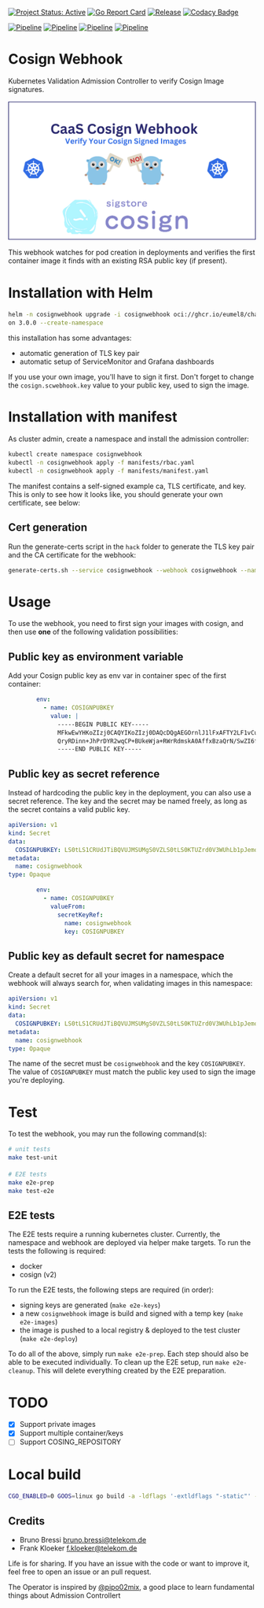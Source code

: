[![Project Status: Active](https://www.repostatus.org/badges/latest/active.svg)](https://www.repostatus.org/#active)
[![Go Report Card](https://goreportcard.com/badge/github.com/eumel8/cosignwebhook)](https://goreportcard.com/report/github.com/eumel8/cosignwebhook)
[![Release](https://img.shields.io/github/v/release/eumel8/cosignwebhook?display_name=tag)](https://github.com/eumel8/cosignwebhook/releases)
[![Codacy Badge](https://app.codacy.com/project/badge/Grade/78288de2f8eb403fa8249293b2155dca)](https://app.codacy.com/gh/eumel8/cosignwebhook/dashboard?utm_source=gh&utm_medium=referral&utm_content=&utm_campaign=Badge_grade)

[![Pipeline](https://github.com/eumel8/cosignwebhook/actions/workflows/gotest.yaml/badge.svg)](https://github.com/eumel8/cosignwebhook/actions/workflows/gotest.yaml)
[![Pipeline](https://github.com/eumel8/cosignwebhook/actions/workflows/end2end.yaml/badge.svg)](https://github.com/eumel8/cosignwebhook/actions/workflows/end2end.yaml)
[![Pipeline](https://github.com/eumel8/cosignwebhook/actions/workflows/build.yaml/badge.svg)]([https://github.com/eumel8/cosignwebhook/actions/workflows/build.yaml)
[![Pipeline](https://github.com/eumel8/cosignwebhook/actions/workflows/trivy.yaml/badge.svg)]([https://github.com/eumel8/cosignwebhook/actions/workflows/trivy.yaml)

# Cosign Webhook

Kubernetes Validation Admission Controller to verify Cosign Image signatures.

<img src="cosignwebhook.png" alt="cosignwebhook" width="680"/>

This webhook watches for pod creation in deployments and verifies the first container image it finds with an existing
RSA public key (if present).

# Installation with Helm

```bash
helm -n cosignwebhook upgrade -i cosignwebhook oci://ghcr.io/eumel8/charts/cosignwebhook --versi
on 3.0.0 --create-namespace
```

this installation has some advantages:

* automatic generation of TLS key pair
* automatic setup of ServiceMonitor and Grafana dashboards

If you use your own image, you'll have to sign it first. Don't forget to change the `cosign.scwebhook.key` value to your
public key, used to sign the image.

# Installation with manifest

As cluster admin, create a namespace and install the admission controller:

```bash
kubectl create namespace cosignwebhook
kubectl -n cosignwebhook apply -f manifests/rbac.yaml
kubectl -n cosignwebhook apply -f manifests/manifest.yaml
```

The manifest contains a self-signed example ca, TLS certificate, and key. This is only to see how it looks like, you should generate your own certificate, see below:

## Cert generation

Run the generate-certs script in the `hack` folder to generate the TLS key pair and the CA certificate for the webhook:

```bash
generate-certs.sh --service cosignwebhook --webhook cosignwebhook --namespace cosignwebhook --secret cosignwebhook
```

# Usage

To use the webhook, you need to first sign your images with cosign, and then use **one** of the following validation
possibilities:

## Public key as environment variable

Add your Cosign public key as env var in container spec of the first container:

```yaml
        env:
          - name: COSIGNPUBKEY
            value: |
              -----BEGIN PUBLIC KEY-----
              MFkwEwYHKoZIzj0CAQYIKoZIzj0DAQcDQgAEGOrnlJ1lFxAFTY2LF1vCuVHNZr9H
              QryRDinn+JhPrDYR2wqCP+BUkeWja+RWrRdmskA0AffxBzaQrN/SwZI6fA==
              -----END PUBLIC KEY-----
```

## Public key as secret reference

Instead of hardcoding the public key in the deployment, you can also use a secret reference. The key and the secret may
be named freely, as long as the secret contains a valid public key.

```yaml
apiVersion: v1
kind: Secret
data:
  COSIGNPUBKEY: LS0tLS1CRUdJTiBQVUJMSUMgS0VZLS0tLS0KTUZrd0V3WUhLb1pJemowQ0FRWUlLb1pJemowREFRY0RRZ0FFS1BhWUhnZEVEQ3ltcGx5emlIdkJ5UjNxRkhZdgppaWxlMCtFMEtzVzFqWkhJa1p4UWN3aGsySjNqSm5VdTdmcjcrd05DeENkVEdYQmhBSTJveE1LbWx3PT0KLS0tLS1FTkQgUFVCTElDIEtFWS0tLS0t
metadata:
  name: cosignwebhook
type: Opaque
```

```yaml
        env:
          - name: COSIGNPUBKEY
            valueFrom:
              secretKeyRef:
                name: cosignwebhook
                key: COSIGNPUBKEY
```

## Public key as default secret for namespace

Create a default secret for all your images in a namespace, which the webhook will always search for, when validating
images in this namespace:

```yaml
apiVersion: v1
kind: Secret
data:
  COSIGNPUBKEY: LS0tLS1CRUdJTiBQVUJMSUMgS0VZLS0tLS0KTUZrd0V3WUhLb1pJemowQ0FRWUlLb1pJemowREFRY0RRZ0FFS1BhWUhnZEVEQ3ltcGx5emlIdkJ5UjNxRkhZdgppaWxlMCtFMEtzVzFqWkhJa1p4UWN3aGsySjNqSm5VdTdmcjcrd05DeENkVEdYQmhBSTJveE1LbWx3PT0KLS0tLS1FTkQgUFVCTElDIEtFWS0tLS0t
metadata:
  name: cosignwebhook
type: Opaque
```

The name of the secret must be `cosignwebhook` and the key `COSIGNPUBKEY`. The value of `COSIGNPUBKEY` must match the
public key used to sign the image you're deploying.

# Test

To test the webhook, you may run the following command(s):

```bash
# unit tests
make test-unit

# E2E tests
make e2e-prep
make test-e2e
```

## E2E tests

The E2E tests require a running kubernetes cluster. Currently, the namespace and webhook are deployed via helper make
targets. To run the tests the following is required:

- docker
- cosign (v2)

To run the E2E tests, the following steps are required (in order):

- signing keys are generated (`make e2e-keys`)
- a new `cosignwebhook` image is build and signed with a temp key (`make e2e-images`)
- the image is pushed to a local registry & deployed to the test cluster (`make e2e-deploy`)

To do all of the above, simply run `make e2e-prep`. Each step should also be able to be executed individually. To clean
up the E2E setup, run `make e2e-cleanup`. This will delete everything created by the E2E preparation.

# TODO

* [x] Support private images
* [x] Support multiple container/keys
* [ ] Support COSING_REPOSITORY

# Local build

```bash
CGO_ENABLED=0 GOOS=linux go build -a -ldflags '-extldflags "-static"' -o cosignwebhook
```

## Credits

- Bruno Bressi <bruno.bressi@telekom.de>
- Frank Kloeker <f.kloeker@telekom.de>

Life is for sharing. If you have an issue with the code or want to improve it, feel free to open an issue or an pull
request.

The Operator is inspired by [@pipo02mix](https://github.com/pipo02mix/grumpy), a good place
to learn fundamental things about Admission Controllert
